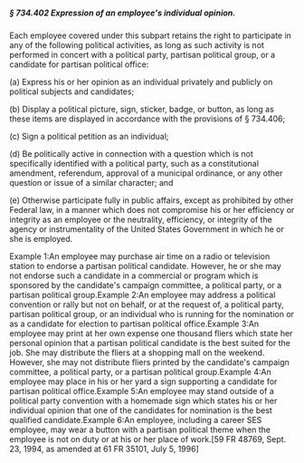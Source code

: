 ##### § 734.402 Expression of an employee's individual opinion. #####

Each employee covered under this subpart retains the right to participate in any of the following political activities, as long as such activity is not performed in concert with a political party, partisan political group, or a candidate for partisan political office:

(a) Express his or her opinion as an individual privately and publicly on political subjects and candidates;

(b) Display a political picture, sign, sticker, badge, or button, as long as these items are displayed in accordance with the provisions of § 734.406;

(c) Sign a political petition as an individual;

(d) Be politically active in connection with a question which is not specifically identified with a political party, such as a constitutional amendment, referendum, approval of a municipal ordinance, or any other question or issue of a similar character; and

(e) Otherwise participate fully in public affairs, except as prohibited by other Federal law, in a manner which does not compromise his or her efficiency or integrity as an employee or the neutrality, efficiency, or integrity of the agency or instrumentality of the United States Government in which he or she is employed.

Example 1:An employee may purchase air time on a radio or television station to endorse a partisan political candidate. However, he or she may not endorse such a candidate in a commercial or program which is sponsored by the candidate's campaign committee, a political party, or a partisan political group.Example 2:An employee may address a political convention or rally but not on behalf, or at the request of, a political party, partisan political group, or an individual who is running for the nomination or as a candidate for election to partisan political office.Example 3:An employee may print at her own expense one thousand fliers which state her personal opinion that a partisan political candidate is the best suited for the job. She may distribute the fliers at a shopping mall on the weekend. However, she may not distribute fliers printed by the candidate's campaign committee, a political party, or a partisan political group.Example 4:An employee may place in his or her yard a sign supporting a candidate for partisan political office.Example 5:An employee may stand outside of a political party convention with a homemade sign which states his or her individual opinion that one of the candidates for nomination is the best qualified candidate.Example 6:An employee, including a career SES employee, may wear a button with a partisan political theme when the employee is not on duty or at his or her place of work.[59 FR 48769, Sept. 23, 1994, as amended at 61 FR 35101, July 5, 1996]